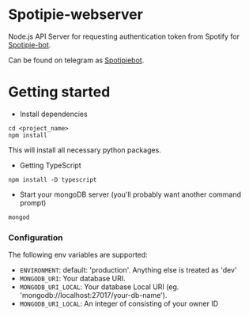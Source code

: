 # Spotipie-webserver
Node.js API Server for requesting authentication token from Spotify for [Spotipie-bot](https://github.com/NeelPlaysAC/spotipie-bot).

Can be found on telegram as [Spotipiebot](https://t.me/Spotipiebot).

# Getting started
- Install dependencies
```
cd <project_name>
npm install
```
This will install all necessary python packages.

- Getting TypeScript
```
npm install -D typescript
```
- Start your mongoDB server (you'll probably want another command prompt)
```bash
mongod
```
### Configuration
The following env variables are supported:
- `ENVIRONMENT`: default: 'production'. Anything else is treated as 'dev'
- `MONGODB_URI`: Your database URI.
- `MONGODB_URI_LOCAL`: Your database Local URI (eg. 'mongodb://localhost:27017/your-db-name').
- `MONGODB_URI_LOCAL`: An integer of consisting of your owner ID

